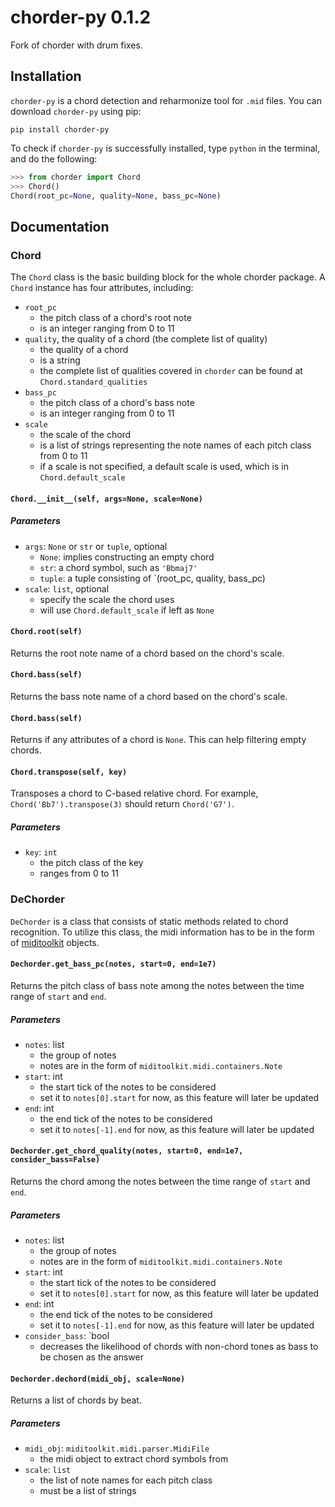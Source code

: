 # chorder-py 0.1.2

Fork of chorder with drum fixes.

## Installation

`chorder-py` is a chord detection and reharmonize tool for `.mid` files. You can download `chorder-py` using pip:

```shell
pip install chorder-py
```

To check if `chorder-py` is successfully installed, type `python` in the terminal, and do the following:

```python
>>> from chorder import Chord
>>> Chord()
Chord(root_pc=None, quality=None, bass_pc=None)
```
## Documentation
### Chord

The `Chord` class is the basic building block for the whole chorder package. A `Chord` instance has four attributes, including:
 - `root_pc`
     - the pitch class of a chord's root note
     - is an integer ranging from 0 to 11
 - `quality`, the quality of a chord (the complete list of quality)
     - the quality of a chord
     - is a string
     - the complete list of qualities covered in `chorder` can be found at `Chord.standard_qualities`
 - `bass_pc`
     - the pitch class of a chord's bass note
     - is an integer ranging from 0 to 11
 - `scale`
     - the scale of the chord
     - is a list of strings representing the note names of each pitch class from 0 to 11
     - if a scale is not specified, a default scale is used, which is in `Chord.default_scale`

#### `Chord.__init__(self, args=None, scale=None)`
##### Parameters
 - `args`: `None` or `str` or `tuple`, optional
     - `None`: implies constructing an empty chord
     - `str`: a chord symbol, such as `'Bbmaj7'`
     - `tuple`: a tuple consisting of `(root_pc, quality, bass_pc)
 - `scale`: `list`, optional
     - specify the scale the chord uses
     - will use `Chord.default_scale` if left as `None`

#### `Chord.root(self)`
Returns the root note name of a chord based on the chord's scale.

#### `Chord.bass(self)`
Returns the bass note name of a chord based on the chord's scale.

#### `Chord.bass(self)`
Returns if any attributes of a chord is `None`. This can help filtering empty chords.

#### `Chord.transpose(self, key)`
Transposes a chord to C-based relative chord. For example, `Chord('Bb7').transpose(3)` should return `Chord('G7')`.
##### Parameters
 - `key`: `int`
     - the pitch class of the key
     - ranges from 0 to 11

### DeChorder
`DeChorder` is a class that consists of static methods related to chord recognition. To utilize this class, the midi information has to be in the form of [miditoolkit](https://github.com/YatingMusic/miditoolkit) objects.

#### `Dechorder.get_bass_pc(notes, start=0, end=1e7)`
Returns the pitch class of bass note among the notes between the time range of `start` and `end`.
##### Parameters
 - `notes`: list
     - the group of notes
     - notes are in the form of `miditoolkit.midi.containers.Note`
 - `start`: int
     - the start tick of the notes to be considered
     - set it to `notes[0].start` for now, as this feature will later be updated
 - `end`: int
     - the end tick of the notes to be considered
     - set it to `notes[-1].end` for now, as this feature will later be updated

#### `Dechorder.get_chord_quality(notes, start=0, end=1e7, consider_bass=False)`
Returns the chord among the notes between the time range of `start` and `end`.
##### Parameters
 - `notes`: list
     - the group of notes
     - notes are in the form of `miditoolkit.midi.containers.Note`
 - `start`: int
     - the start tick of the notes to be considered
     - set it to `notes[0].start` for now, as this feature will later be updated
 - `end`: int
     - the end tick of the notes to be considered
     - set it to `notes[-1].end` for now, as this feature will later be updated
 - `consider_bass`: `bool
     - decreases the likelihood of chords with non-chord tones as bass to be chosen as the answer

#### `Dechorder.dechord(midi_obj, scale=None)`
Returns a list of chords by beat.
##### Parameters
 - `midi_obj`: `miditoolkit.midi.parser.MidiFile`
     - the midi object to extract chord symbols from
 - `scale`: `list`
     - the list of note names for each pitch class
     - must be a list of strings